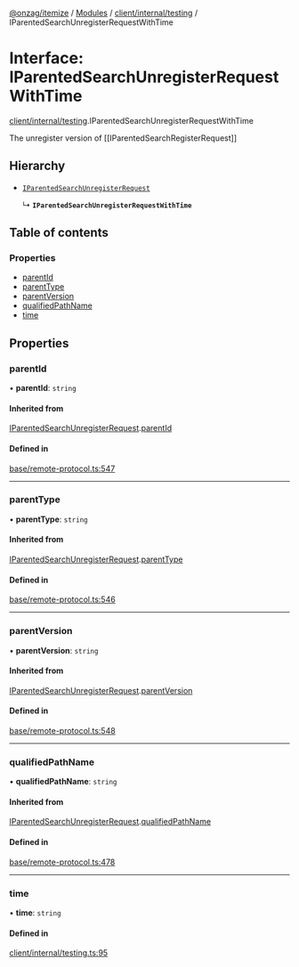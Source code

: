 [@onzag/itemize](../README.md) / [Modules](../modules.md) / [client/internal/testing](../modules/client_internal_testing.md) / IParentedSearchUnregisterRequestWithTime

# Interface: IParentedSearchUnregisterRequestWithTime

[client/internal/testing](../modules/client_internal_testing.md).IParentedSearchUnregisterRequestWithTime

The unregister version of [[IParentedSearchRegisterRequest]]

## Hierarchy

- [`IParentedSearchUnregisterRequest`](base_remote_protocol.IParentedSearchUnregisterRequest.md)

  ↳ **`IParentedSearchUnregisterRequestWithTime`**

## Table of contents

### Properties

- [parentId](client_internal_testing.IParentedSearchUnregisterRequestWithTime.md#parentid)
- [parentType](client_internal_testing.IParentedSearchUnregisterRequestWithTime.md#parenttype)
- [parentVersion](client_internal_testing.IParentedSearchUnregisterRequestWithTime.md#parentversion)
- [qualifiedPathName](client_internal_testing.IParentedSearchUnregisterRequestWithTime.md#qualifiedpathname)
- [time](client_internal_testing.IParentedSearchUnregisterRequestWithTime.md#time)

## Properties

### parentId

• **parentId**: `string`

#### Inherited from

[IParentedSearchUnregisterRequest](base_remote_protocol.IParentedSearchUnregisterRequest.md).[parentId](base_remote_protocol.IParentedSearchUnregisterRequest.md#parentid)

#### Defined in

[base/remote-protocol.ts:547](https://github.com/onzag/itemize/blob/73e0c39e/base/remote-protocol.ts#L547)

___

### parentType

• **parentType**: `string`

#### Inherited from

[IParentedSearchUnregisterRequest](base_remote_protocol.IParentedSearchUnregisterRequest.md).[parentType](base_remote_protocol.IParentedSearchUnregisterRequest.md#parenttype)

#### Defined in

[base/remote-protocol.ts:546](https://github.com/onzag/itemize/blob/73e0c39e/base/remote-protocol.ts#L546)

___

### parentVersion

• **parentVersion**: `string`

#### Inherited from

[IParentedSearchUnregisterRequest](base_remote_protocol.IParentedSearchUnregisterRequest.md).[parentVersion](base_remote_protocol.IParentedSearchUnregisterRequest.md#parentversion)

#### Defined in

[base/remote-protocol.ts:548](https://github.com/onzag/itemize/blob/73e0c39e/base/remote-protocol.ts#L548)

___

### qualifiedPathName

• **qualifiedPathName**: `string`

#### Inherited from

[IParentedSearchUnregisterRequest](base_remote_protocol.IParentedSearchUnregisterRequest.md).[qualifiedPathName](base_remote_protocol.IParentedSearchUnregisterRequest.md#qualifiedpathname)

#### Defined in

[base/remote-protocol.ts:478](https://github.com/onzag/itemize/blob/73e0c39e/base/remote-protocol.ts#L478)

___

### time

• **time**: `string`

#### Defined in

[client/internal/testing.ts:95](https://github.com/onzag/itemize/blob/73e0c39e/client/internal/testing.ts#L95)
